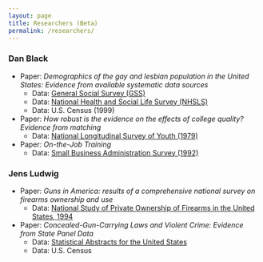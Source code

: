 ```yaml
---
layout: page
title: Researchers (Beta) 
permalink: /researchers/
---
```


### Dan Black
- Paper: *Demographics of the gay and lesbian population in the United States: Evidence from available systematic data sources*
    - Data: [General Social Survey (GSS)](/DataCensus/#general_social_survey)
    - Data: [National Health and Social Life Survey (NHSLS)](/DataCensus/#NHSLS)
    - Data: U.S. Census (1999)
- Paper: *How robust is the evidence on the effects of college quality? Evidence from matching*
    - Data: [National Longitudinal Survey of Youth (1979)](/DataCensus/#national_longitudinal_surveys)
- Paper: *On-the-Job Training*
    - Data: [Small Business Administration Survey (1992)](/DataCensus/#small_business_administration_survey)

### Jens Ludwig
- Paper: *Guns in America: results of a comprehensive national survey on firearms ownership and use*
	- Data: [National Study of Private Ownership of Firearms in the United States, 1994](/DataCensus/#NSPOF)
- Paper: *Concealed-Gun-Carrying Laws and Violent Crime: Evidence from State Panel Data*
	- Data: [Statistical Abstracts for the United States](/DataCensus/#statistical_abstracts)
	- Data: U.S. Census
